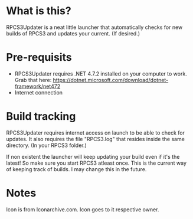 # What is this?
RPCS3Updater is a neat little launcher that automatically checks for new builds of RPCS3 and updates your current. (If desired.)

# Pre-requisits
* RPCS3Updater requires .NET 4.7.2 installed on your computer to work.
Grab that here: https://dotnet.microsoft.com/download/dotnet-framework/net472
* Internet connection

# Build tracking
RPCS3Updater requires internet access on launch to be able to check for updates.
It also requires the file "RPCS3.log" that resides inside the same directory. (In your RPCS3 folder.)

If non existent the launcher will keep updating your build even if it's the latest! So make sure you start RPCS3 atleast once. This is the current way of keeping track of builds. I may change this in the future.

# Notes
Icon is from Iconarchive.com. Icon goes to it respective owner.
